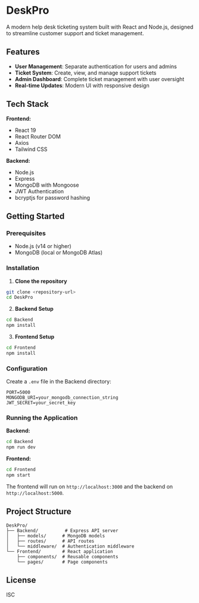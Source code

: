 # DeskPro

A modern help desk ticketing system built with React and Node.js, designed to streamline customer support and ticket management.

## Features

- **User Management**: Separate authentication for users and admins
- **Ticket System**: Create, view, and manage support tickets
- **Admin Dashboard**: Complete ticket management with user oversight
- **Real-time Updates**: Modern UI with responsive design

## Tech Stack

**Frontend:**
- React 19
- React Router DOM
- Axios
- Tailwind CSS

**Backend:**
- Node.js
- Express
- MongoDB with Mongoose
- JWT Authentication
- bcryptjs for password hashing

## Getting Started

### Prerequisites
- Node.js (v14 or higher)
- MongoDB (local or MongoDB Atlas)

### Installation

1. **Clone the repository**
```bash
git clone <repository-url>
cd DeskPro
```

2. **Backend Setup**
```bash
cd Backend
npm install
```

3. **Frontend Setup**
```bash
cd Frontend
npm install
```

### Configuration

Create a `.env` file in the Backend directory:
```
PORT=5000
MONGODB_URI=your_mongodb_connection_string
JWT_SECRET=your_secret_key
```

### Running the Application

**Backend:**
```bash
cd Backend
npm run dev
```

**Frontend:**
```bash
cd Frontend
npm start
```

The frontend will run on `http://localhost:3000` and the backend on `http://localhost:5000`.

## Project Structure

```
DeskPro/
├── Backend/          # Express API server
│   ├── models/      # MongoDB models
│   ├── routes/      # API routes
│   └── middleware/  # Authentication middleware
└── Frontend/        # React application
    ├── components/  # Reusable components
    └── pages/       # Page components
```

## License

ISC